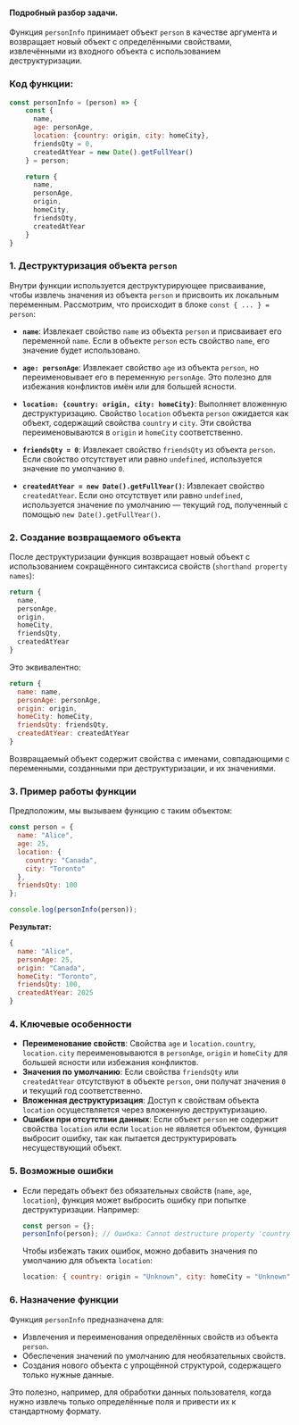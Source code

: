 #### Подробный разбор задачи.

Функция `personInfo` принимает объект `person` в качестве аргумента и возвращает новый объект с определёнными 
свойствами, извлечёнными из входного объекта с использованием деструктуризации. 

### Код функции:

```javascript
const personInfo = (person) => {
    const {
      name, 
      age: personAge, 
      location: {country: origin, city: homeCity}, 
      friendsQty = 0, 
      createdAtYear = new Date().getFullYear()
    } = person;

    return {
      name,
      personAge,
      origin,
      homeCity,
      friendsQty,
      createdAtYear
    }
}
```

### 1. **Деструктуризация объекта `person`**
Внутри функции используется деструктурирующее присваивание, чтобы извлечь значения из объекта `person` и присвоить их локальным переменным. Рассмотрим, что происходит в блоке `const { ... } = person`:

- **`name`**: Извлекает свойство `name` из объекта `person` и присваивает его переменной `name`. Если в объекте `person` есть свойство `name`, его значение будет использовано.
  
- **`age: personAge`**: Извлекает свойство `age` из объекта `person`, но переименовывает его в переменную `personAge`. Это полезно для избежания конфликтов имён или для большей ясности.

- **`location: {country: origin, city: homeCity}`**: Выполняет вложенную деструктуризацию. Свойство `location` объекта `person` ожидается как объект, содержащий свойства `country` и `city`. Эти свойства переименовываются в `origin` и `homeCity` соответственно.

- **`friendsQty = 0`**: Извлекает свойство `friendsQty` из объекта `person`. Если свойство отсутствует или равно `undefined`, используется значение по умолчанию `0`.

- **`createdAtYear = new Date().getFullYear()`**: Извлекает свойство `createdAtYear`. Если оно отсутствует или равно `undefined`, используется значение по умолчанию — текущий год, полученный с помощью `new Date().getFullYear()`.

### 2. **Создание возвращаемого объекта**
После деструктуризации функция возвращает новый объект с использованием сокращённого синтаксиса свойств (`shorthand property names`):

```javascript
return {
  name,
  personAge,
  origin,
  homeCity,
  friendsQty,
  createdAtYear
}
```

Это эквивалентно:

```javascript
return {
  name: name,
  personAge: personAge,
  origin: origin,
  homeCity: homeCity,
  friendsQty: friendsQty,
  createdAtYear: createdAtYear
}
```

Возвращаемый объект содержит свойства с именами, совпадающими с переменными, созданными при деструктуризации, и их значениями.

### 3. **Пример работы функции**
Предположим, мы вызываем функцию с таким объектом:

```javascript
const person = {
  name: "Alice",
  age: 25,
  location: {
    country: "Canada",
    city: "Toronto"
  },
  friendsQty: 100
};

console.log(personInfo(person));
```

**Результат:**
```javascript
{
  name: "Alice",
  personAge: 25,
  origin: "Canada",
  homeCity: "Toronto",
  friendsQty: 100,
  createdAtYear: 2025
}
```

### 4. **Ключевые особенности**
- **Переименование свойств**: Свойства `age` и `location.country`, `location.city` переименовываются в `personAge`, `origin` и `homeCity` для большей ясности или избежания конфликтов.
- **Значения по умолчанию**: Если свойства `friendsQty` или `createdAtYear` отсутствуют в объекте `person`, они получат значения `0` и текущий год соответственно.
- **Вложенная деструктуризация**: Доступ к свойствам объекта `location` осуществляется через вложенную деструктуризацию.
- **Ошибки при отсутствии данных**: Если объект `person` не содержит свойства `location` или если `location` не является объектом, функция выбросит ошибку, так как пытается деструктурировать несуществующий объект.

### 5. **Возможные ошибки**
- Если передать объект без обязательных свойств (`name`, `age`, `location`), функция может выбросить ошибку при попытке деструктуризации. Например:
  ```javascript
  const person = {};
  personInfo(person); // Ошибка: Cannot destructure property 'country' of 'undefined' or 'null'
  ```
  Чтобы избежать таких ошибок, можно добавить значения по умолчанию для объекта `location`:
  ```javascript
  location: { country: origin = "Unknown", city: homeCity = "Unknown" } = {}
  ```

### 6. **Назначение функции**
Функция `personInfo` предназначена для:
- Извлечения и переименования определённых свойств из объекта `person`.
- Обеспечения значений по умолчанию для необязательных свойств.
- Создания нового объекта с упрощённой структурой, содержащего только нужные данные.

Это полезно, например, для обработки данных пользователя, когда нужно извлечь только определённые поля и привести их к 
стандартному формату.